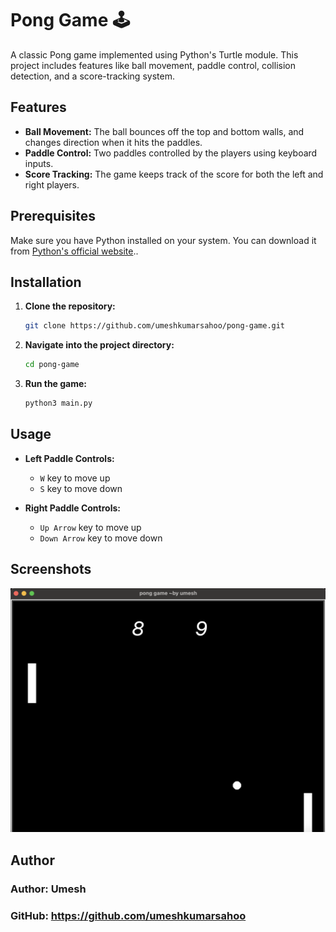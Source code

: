 # Pong Game 🕹️

A classic Pong game implemented using Python's Turtle module. This project includes features like ball movement, paddle control, collision detection, and a score-tracking system.

## Features

- **Ball Movement:** The ball bounces off the top and bottom walls, and changes direction when it hits the paddles.
- **Paddle Control:** Two paddles controlled by the players using keyboard inputs.
- **Score Tracking:** The game keeps track of the score for both the left and right players.

## Prerequisites

Make sure you have Python installed on your system. You can download it from [Python's official website](https://www.python.org/downloads/)..

## Installation

1. **Clone the repository:**

    ```bash
    git clone https://github.com/umeshkumarsahoo/pong-game.git
    ```

2. **Navigate into the project directory:**

    ```bash
    cd pong-game
    ```

3. **Run the game:**

    ```bash
    python3 main.py
    ```

## Usage

- **Left Paddle Controls:**
  - `W` key to move up
  - `S` key to move down

- **Right Paddle Controls:**
  - `Up Arrow` key to move up
  - `Down Arrow` key to move down

## Screenshots

![Pong Game Screenshot](pong.png)

## Author

### Author: Umesh
### GitHub: https://github.com/umeshkumarsahoo
